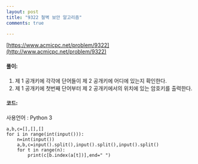 ```yaml
---
layout: post
title: "9322 철벽 보안 알고리즘"
comments: true

---
```

[https://www.acmicpc.net/problem/9322](http://www.acmicpc.net/problem/9322)

#### **풀이:**
1. 제 1 공개키에 각각에 단어들이 제 2 공개키에 어디에 있는지 확인한다.
2. 제 1 공개키에 첫번째 단어부터 제 2 공개키에서의 위치에 있는 암호키를 출력한다.

#### **코드:**
사용언어 : Python 3
```
a,b,c=[],[],[]
for i in range(int(input())):
    n=int(input())
    a,b,c=input().split(),input().split(),input().split()
    for t in range(n):
        print(c[b.index(a[t])],end=" ")
```